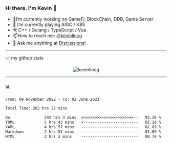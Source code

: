 ### Hi there. I'm Kevin 👋

- 🔭I’m currently working on GameFi, BlockChain, DDD, Game Server
- 🌱 I’m currently playing AIGC / K8S
-   :hammer_and_pick: C++ / Golang / TypeScript / Vue
- 📫How to reach me: [@kevinlincg](https://twitter.com/kevinlincg) 
-   :thought_balloon: Ask me anything at [Discussions](https://github.com/kevinlincg/kevinlincg/discussions/new)!

---

📈 my github stats

<p align="center"> <img src="https://github-readme-stats-ouuan.vercel.app/api?username=kevinlincg&theme=dark&show_icons=true&count_private=true" alt="kevinlincg" />

---

#### :bar_chart: 

<!--START_SECTION:waka-->

```txt
From: 09 November 2022 - To: 02 June 2023

Total Time: 262 hrs 22 mins

Go               242 hrs 3 mins  >>>>>>>>>>>>>>>>>>>>>>>--   92.26 %
TOML             5 hrs 43 mins   >------------------------   02.18 %
YAML             4 hrs 57 mins   -------------------------   01.89 %
Markdown         2 hrs 51 mins   -------------------------   01.09 %
HTML             2 hrs 2 mins    -------------------------   00.78 %
```

<!--END_SECTION:waka-->
